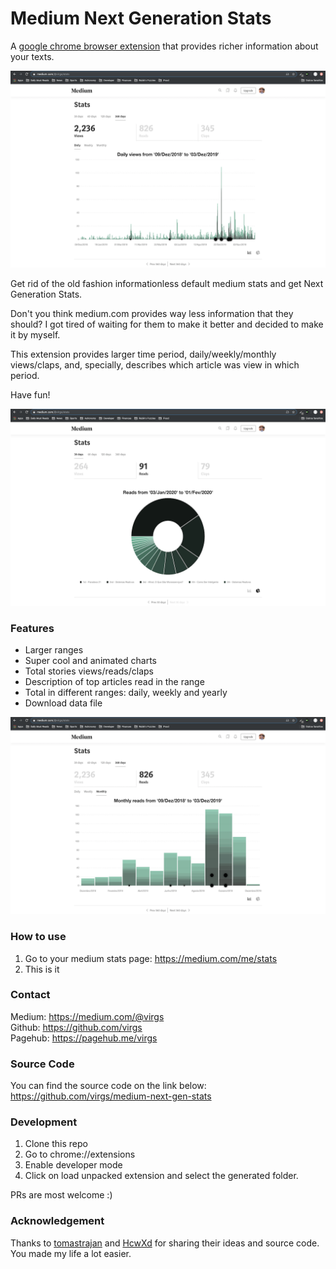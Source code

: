 # Medium Next Generation Stats

A [google chrome browser extension](https://chrome.google.com/webstore/detail/medium-next-generation-st/fhopcbdfcaleefngfpglahlpfhagendo) that provides richer information about your texts.  

![snapshot1](images/snapshot1.png)  

Get rid of the old fashion informationless default medium stats and get Next Generation Stats.

Don't you think medium.com provides way less information that they should?
I got tired of waiting for them to make it better and decided to make it by myself.

This extension provides larger time period, daily/weekly/monthly views/claps, and, specially, describes which article was view in which period.

Have fun!

![snapshot2](images/snapshot2.png)

### Features
-  Larger ranges
-  Super cool and animated charts
-  Total stories views/reads/claps
-  Description of top articles read in the range
-  Total in different ranges: daily, weekly and yearly
-  Download data file

![snapshot3](images/snapshot3.png)

### How to use
1. Go to your medium stats page: https://medium.com/me/stats
2. This is it

### Contact
Medium: https://medium.com/@virgs  
Github: https://github.com/virgs  
Pagehub: https://pagehub.me/virgs  

### Source Code
You can find the source code on the link below: 
https://github.com/virgs/medium-next-gen-stats

### Development
1. Clone this repo
2. Go to chrome://extensions
3. Enable developer mode
4. Click on load unpacked extension and select the generated folder.

PRs are most welcome :)

### Acknowledgement
Thanks to [tomastrajan](https://github.com/tomastrajan/medium-enhanced-stats) and [HcwXd](https://github.com/HcwXd/better-medium-stats) for sharing their ideas and source code.   
You made my life a lot easier.
